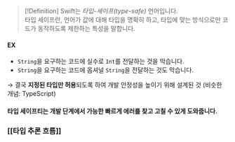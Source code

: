 > [!Definition]
> Swift는 _타입-세이프(type-safe)_ 언어입니다.  
> 타입 세이프란, 언어가 값에 대해 타입을 명확히 하고, 타입에 맞는 방식으로만 코드가 동작하도록 제한하는 특성을 말합니다.

#### EX 

- `String`을 요구하는 코드에 실수로 `Int`를 전달하는 것을 막습니다.
- `String`을 요구하는 코드에 옵셔널 `String`을 전달하는 것도 막습니다.

→ 결국 **지정된 타입만 허용**되도록 하여 개발 안정성을 높이기 위해 설계된 것
(비슷한 개념: TypeScript)

#### 타입 세이프티는 개발 단계에서 가능한 빠르게 에러를 찾고 고칠 수 있게 도와줍니다.


### [[타입 추론 흐름]]
